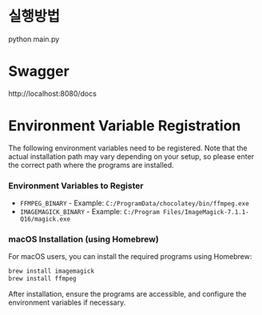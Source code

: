 # 실행방법

python main.py

# Swagger

http://localhost:8080/docs

# Environment Variable Registration

The following environment variables need to be registered. Note that the actual
installation path may vary depending on your setup, so please enter the correct path
where the programs are installed.

### Environment Variables to Register

- `FFMPEG_BINARY` - Example: `C:/ProgramData/chocolatey/bin/ffmpeg.exe`
- `IMAGEMAGICK_BINARY` - Example: `C:/Program Files/ImageMagick-7.1.1-Q16/magick.exe`

### macOS Installation (using Homebrew)

For macOS users, you can install the required programs using Homebrew:

```bash
brew install imagemagick
brew install ffmpeg
```

After installation, ensure the programs are accessible, and configure the environment
variables if necessary.
